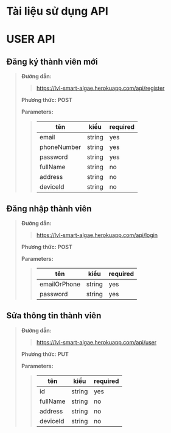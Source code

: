 # Tài liệu sử dụng API #

# USER API

## Đăng ký thành viên mới

> **Đường dẫn:**
>> https://lvl-smart-algae.herokuapp.com/api/register
>
> **Phương thức: POST**
>
> **Parameters:**
>> tên | kiểu | required
>> ----|------|---------
>> email|string|yes
>> phoneNumber|string|yes
>> password|string|yes
>> fullName|string|no
>> address|string|no
>> deviceId|string|no
>
## Đăng nhập thành viên
> **Đường dẫn:**
>> https://lvl-smart-algae.herokuapp.com/api/login
>
> **Phương thức: POST**
>
> **Parameters:**
>> tên | kiểu | required
>> ----|------|---------
>> emailOrPhone|string|yes
>> password|string|yes
>
## Sửa thông tin thành viên
> **Đường dẫn:**
>> https://lvl-smart-algae.herokuapp.com/api/user
>
> **Phương thức: PUT**
>
> **Parameters:**
>> tên | kiểu | required
>> ----|------|---------
>> id|string|yes
>> fullName|string|no
>> address|string|no
>> deviceId|string|no
>